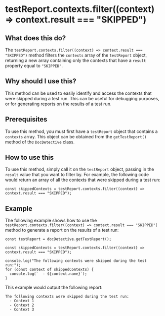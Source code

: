 
  
   # **testReport.contexts.filter((context) => context.result === "SKIPPED")**

## What does this do?

The `testReport.contexts.filter((context) => context.result === "SKIPPED")` method filters the `contexts` array of the `testReport` object, returning a new array containing only the contexts that have a `result` property equal to `"SKIPPED"`.

## Why should I use this?

This method can be used to easily identify and access the contexts that were skipped during a test run. This can be useful for debugging purposes, or for generating reports on the results of a test run.

## Prerequisites

To use this method, you must first have a `testReport` object that contains a `contexts` array. This object can be obtained from the `getTestReport()` method of the `DocDetective` class.

## How to use this

To use this method, simply call it on the `testReport` object, passing in the `result` value that you want to filter by. For example, the following code would return an array of all the contexts that were skipped during a test run:

```
const skippedContexts = testReport.contexts.filter((context) => context.result === "SKIPPED");
```

## Example

The following example shows how to use the `testReport.contexts.filter((context) => context.result === "SKIPPED")` method to generate a report on the results of a test run:

```
const testReport = docDetective.getTestReport();

const skippedContexts = testReport.contexts.filter((context) => context.result === "SKIPPED");

console.log("The following contexts were skipped during the test run:");
for (const context of skippedContexts) {
  console.log(`  - ${context.name}`);
}
```

This example would output the following report:

```
The following contexts were skipped during the test run:
  - Context 1
  - Context 2
  - Context 3
```
  
  